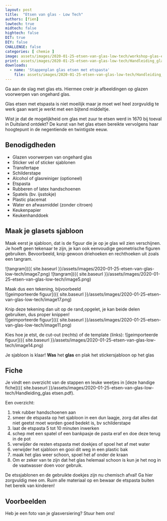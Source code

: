 ```yaml
---
layout: post
title:  "Etsen van glas - Low Tech"
authors: [fien]
lowtech: true
midtech: false
hightech: false
DIT: true
DIY: false
CHALLENGE: false
categories: [ chemie ]
image: assets/images/2020-01-25-etsen-van-glas-low-tech/workshop-glas-ets-vosje.jpg
print: assets/images/2020-01-25-etsen-van-glas-low-tech/Handleiding_glas etsen.pdf
downloads:
  - name: 'Stappenplan glas etsen met etspasta'
    file: assets/images/2020-01-25-etsen-van-glas-low-tech/Handleiding_glas etsen.pdf
---
```

Ga aan de slag met glas ets. Hiermee creër je afbeeldingen op glazen voorwerpen van ongehard glas.

Glas etsen met etspasta is niet moeilijk maar je moet wel heel zorgvuldig te werk gaan want je werkt met een bijtend middeltje. 

Wist je dat de mogelijkheid om glas met zuur te etsen werd in 1670 bij toeval in Duitsland ontdekt? De kunst van het glas etsen bereikte vervolgens haar hoogtepunt in de negentiende en twintigste eeuw.

## Benodigdheden

* Glazen voorwerpen van ongehard glas
* Sticker vel of sticker sjablonen
* Transfertape
* Schilderstape
* Alcohol of glasreiniger (optioneel)
* Etspasta
* Rubberen of latex handschoenen
* Spatels (bv. ijsstokje)
* Plastic placemat
* Water en afwasmiddel (zonder citroen)
* Keukenpapier
* Keukenhanddoek

## Maak je glasets sjabloon

Maak eerst je sjabloon, dat is de figuur die je op je glas wil zien verschijnen. Je hoeft geen tekenaar te zijn, je kan ook eenvoudige geometrische figuren gebruiken. Bevoorbeeld, knip gewoon driehoeken en rechthoeken uit zoals een tangram.

![tangram]({{ site.baseurl }}/assets/images/2020-01-25-etsen-van-glas-low-tech/image7.png) ![tangram]({{ site.baseurl }}/assets/images/2020-01-25-etsen-van-glas-low-tech/image5.png) 

Maak dus een tekening, bijvoorbeeld <br/>
![geimporteerde figuur]({{ site.baseurl }}/assets/images/2020-01-25-etsen-van-glas-low-tech/image17.png)

Knip deze tekening dan uit op de rand,opgelet, je kan beide delen gebruiken, dus proper knippen!<br/>
![geimporteerde figuur]({{ site.baseurl }}/assets/images/2020-01-25-etsen-van-glas-low-tech/image11.png)

Kies hoe je etst, de cut-out (rechts) of de template (links):
![geimporteerde figuur]({{ site.baseurl }}/assets/images/2020-01-25-etsen-van-glas-low-tech/image14.png)

Je sjabloon is klaar! __Was__ het __glas__ en plak het stickersjabloon op het glas

## Fiche
Je vindt een overzicht van de stappen en leuke weetjes in [deze handige fiche]({{ site.baseurl }}/assets/images/2020-01-25-etsen-van-glas-low-tech/Handleiding_glas etsen.pdf).

Een overzicht:

1. trek rubber handschoenen aan
2. smeer de etspasta op het sjabloon in een dun laagje, zorg dat alles dat niet geetst moet worden goed bedekt is, bv schilderstape
3. laat de etspasta 5 tot 10 minuten inwerken
4. schep met een spatel of een bankpasje de pasta eraf en doe deze terug in de pot
5. verwijder de resten etspasta met doekjes of spoel het af met water
6. verwijder het sjabloon en gooi dit weg in een plastic bak
7. maak het glas weer schoon, spoel het af onder de kraan
8. Om er zeker van te zijn dat het glas helemaal schoon is kun je het nog in de vaatwasser doen voor gebruik.

De etssjablonen en de gebruikte doekjes zijn nu chemisch afval! Ga hier zorgvuldig mee om. Ruim alle materiaal op en bewaar de etspasta buiten het bereik van kinderen!

## Voorbeelden
Heb je een foto van je glasversiering? Stuur hem ons!